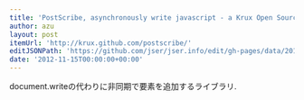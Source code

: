 ```yaml
---
title: 'PostScribe, asynchronously write javascript - a Krux Open Source project'
author: azu
layout: post
itemUrl: 'http://krux.github.com/postscribe/'
editJSONPath: 'https://github.com/jser/jser.info/edit/gh-pages/data/2012/11/index.json'
date: '2012-11-15T00:00:00+00:00'
---
```

document.writeの代わりに非同期で要素を追加するライブラリ.
